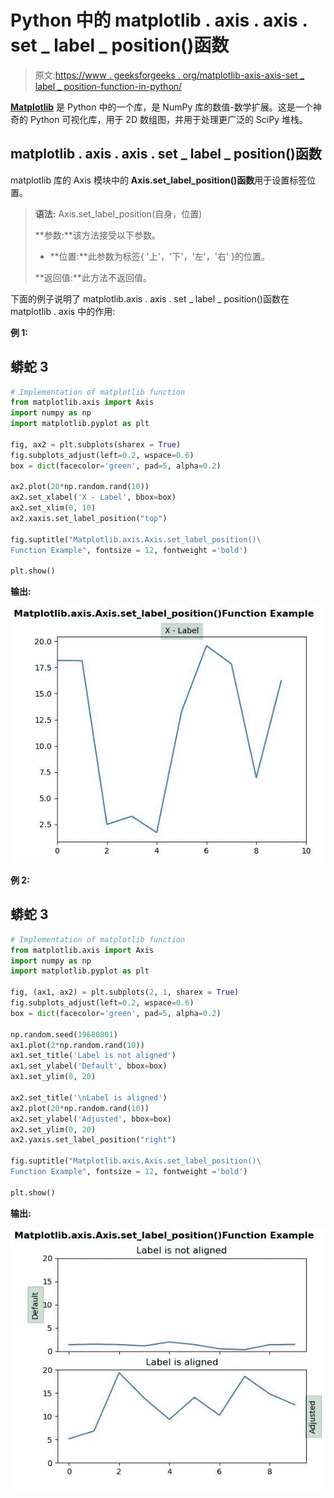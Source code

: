 # Python 中的 matplotlib . axis . axis . set _ label _ position()函数

> 原文:[https://www . geeksforgeeks . org/matplotlib-axis-axis-set _ label _ position-function-in-python/](https://www.geeksforgeeks.org/matplotlib-axis-axis-set_label_position-function-in-python/)

[**Matplotlib**](https://www.geeksforgeeks.org/python-introduction-matplotlib/) 是 Python 中的一个库，是 NumPy 库的数值-数学扩展。这是一个神奇的 Python 可视化库，用于 2D 数组图，并用于处理更广泛的 SciPy 堆栈。

## matplotlib . axis . axis . set _ label _ position()函数

matplotlib 库的 Axis 模块中的 **Axis.set_label_position()函数**用于设置标签位置。

> **语法:** Axis.set_label_position(自身，位置)
> 
> **参数:**该方法接受以下参数。
> 
> *   **位置:**此参数为标签{ '上'，'下'，'左'，'右' }的位置。
> 
> **返回值:**此方法不返回值。

下面的例子说明了 matplotlib.axis . axis . set _ label _ position()函数在 matplotlib . axis 中的作用:

**例 1:**

## 蟒蛇 3

```py
# Implementation of matplotlib function 
from matplotlib.axis import Axis
import numpy as np
import matplotlib.pyplot as plt

fig, ax2 = plt.subplots(sharex = True)
fig.subplots_adjust(left=0.2, wspace=0.6)
box = dict(facecolor='green', pad=5, alpha=0.2)

ax2.plot(20*np.random.rand(10))
ax2.set_xlabel('X - Label', bbox=box)
ax2.set_xlim(0, 10)
ax2.xaxis.set_label_position("top")

fig.suptitle("Matplotlib.axis.Axis.set_label_position()\
Function Example", fontsize = 12, fontweight ='bold') 

plt.show()
```

**输出:**

![](img/aed42a485dfc3aaf2552f7064c449a32.png)

**例 2:**

## 蟒蛇 3

```py
# Implementation of matplotlib function 
from matplotlib.axis import Axis
import numpy as np
import matplotlib.pyplot as plt

fig, (ax1, ax2) = plt.subplots(2, 1, sharex = True)
fig.subplots_adjust(left=0.2, wspace=0.6)
box = dict(facecolor='green', pad=5, alpha=0.2)

np.random.seed(19680801)
ax1.plot(2*np.random.rand(10))
ax1.set_title('Label is not aligned')
ax1.set_ylabel('Default', bbox=box)
ax1.set_ylim(0, 20)

ax2.set_title('\nLabel is aligned')
ax2.plot(20*np.random.rand(10))
ax2.set_ylabel('Adjusted', bbox=box)
ax2.set_ylim(0, 20)
ax2.yaxis.set_label_position("right")

fig.suptitle("Matplotlib.axis.Axis.set_label_position()\
Function Example", fontsize = 12, fontweight ='bold')

plt.show()
```

**输出:**

![](img/b9fbed58d51c7b204a388e0cf6ea115d.png)